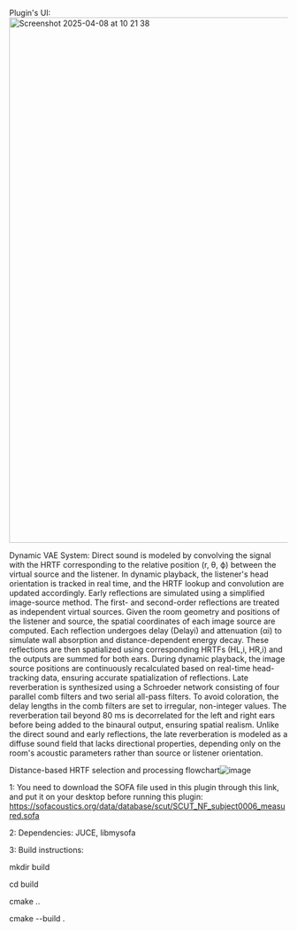 Plugin's UI:
<img width="949" alt="Screenshot 2025-04-08 at 10 21 38" src="https://github.com/user-attachments/assets/23be1072-627d-4742-ab91-2fa005ffeda6" />

Dynamic VAE System: Direct sound is modeled by convolving the signal with the HRTF corresponding to the relative position (r, θ, ϕ) between the virtual source and the listener. In dynamic playback, the listener's head orientation is tracked in real time, and the HRTF lookup and convolution are updated accordingly. Early reflections are simulated using a simplified image-source method. The first- and second-order reflections are treated as independent virtual sources. Given the room geometry and positions of the listener and source, the spatial coordinates of each image source are computed. Each reflection undergoes delay (Delayi) and attenuation (αi) to simulate wall absorption and distance-dependent energy decay. These reflections are then spatialized using corresponding HRTFs (HL,i, HR,i) and the outputs are summed for both ears. During dynamic playback, the image source positions are continuously recalculated based on real-time head-tracking data, ensuring accurate spatialization of reflections. Late reverberation is synthesized using a Schroeder network consisting of four parallel comb filters and two serial all-pass filters. To avoid coloration, the delay lengths in the comb filters are set to irregular, non-integer values. The reverberation tail beyond 80 ms is decorrelated for the left and right ears before being added to the binaural output, ensuring spatial realism. Unlike the direct sound and early reflections, the late reverberation is modeled as a diffuse sound field that lacks directional properties, depending only on the room's acoustic parameters rather than source or listener orientation.

Distance-based HRTF selection and processing flowchart![image](https://github.com/user-attachments/assets/c1d768c1-56b1-45e8-9958-d6ab5674d617)


1: You need to download the SOFA file used in this plugin through this link, and put it on your desktop before running this plugin:
https://sofacoustics.org/data/database/scut/SCUT_NF_subject0006_measured.sofa

2: Dependencies: JUCE, libmysofa

3: Build instructions: 

mkdir build

cd build

cmake ..

cmake --build .

